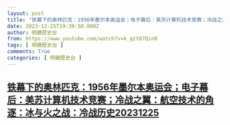```yaml
---
layout: post
title: "铁幕下的奥林匹克：1956年墨尔本奥运会；电子幕后：美苏计算机技术竞赛；冷战之翼：航空技术的角逐：冰与火之战：冷战历史20231225"
date: 2023-12-25T19:39:50.000Z
author: 明鏡歷史台
from: https://www.youtube.com/watch?v=k_qzt87Qin8
tags: [ 明鏡歷史台 ]
comments: True
categories: [ 明鏡歷史台 ]
---
```

<!--1703533190000-->
[铁幕下的奥林匹克：1956年墨尔本奥运会；电子幕后：美苏计算机技术竞赛；冷战之翼：航空技术的角逐：冰与火之战：冷战历史20231225](https://www.youtube.com/watch?v=k_qzt87Qin8)
------

<div>

</div>
